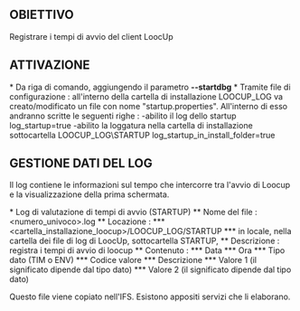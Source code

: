 ## OBIETTIVO

Registrare i tempi di avvio del client LoocUp

## ATTIVAZIONE

 \* Da riga di comando, aggiungendo il parametro **--startdbg**
 \* Tramite file di configurazione :  all'interno della cartella di installazione LOOCUP_LOG va creato/modificato un file con nome "startup.properties". All'interno di esso andranno scritte le seguenti righe : 
-abilito il log dello startup
log_startup=true
-abilito la loggatura nella cartella di installazione sottocartella LOOCUP_LOG\STARTUP
log_startup_in_install_folder=true

## GESTIONE DATI DEL LOG

Il log contiene le informazioni sul tempo che intercorre tra l'avvio di Loocup e la visualizzazione della prima schermata.

 \* Log di valutazione di tempi di avvio (STARTUP)
 \*\* Nome del file :  <numero_univoco>.log
 \*\* Locazione : 
 \*\*\* <cartella_installazione_loocup>/LOOCUP_LOG/STARTUP
 \*\*\* in locale, nella cartella dei file di log di LoocUp, sottocartella STARTUP,
 \*\* Descrizione :  registra i tempi di avvio di loocup
 \*\* Contenuto : 
 \*\*\* Data
 \*\*\* Ora
 \*\*\* Tipo dato (TIM o ENV)
 \*\*\* Codice valore
 \*\*\* Descrizione
 \*\*\* Valore 1 (il significato dipende dal tipo dato)
 \*\*\* Valore 2 (il significato dipende dal tipo dato)

Questo file viene copiato nell'IFS. Esistono appositi servizi che li elaborano.
